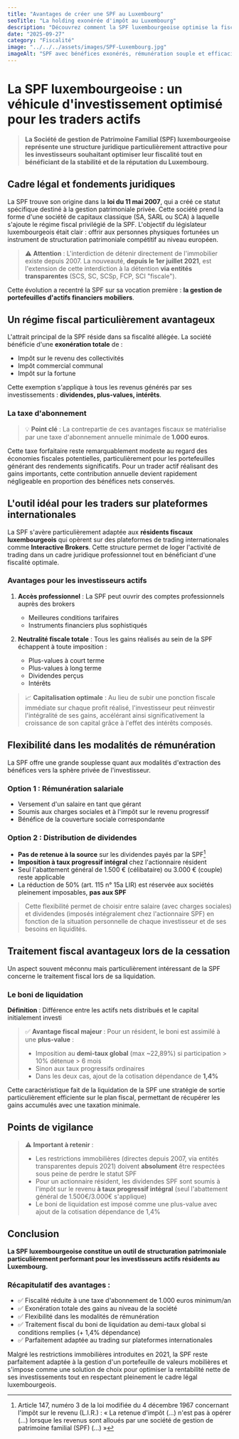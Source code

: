 ```yaml
---
title: "Avantages de créer une SPF au Luxembourg"
seoTitle: "La holding exonérée d'impôt au Luxembourg"
description: "Découvrez comment la SPF luxembourgeoise optimise la fiscalité des traders actifs : exonération d'impôts, taxe d'abonnement limitée, gestion patrimoniale, plus-values et dividendes capitalisés."
date: "2025-09-27"
category: "Fiscalité"
image: "../../../assets/images/SPF-Luxembourg.jpg"
imageAlt: "SPF avec bénéfices exonérés, rémunération souple et efficacité."
---
```


# La SPF luxembourgeoise : un véhicule d'investissement optimisé pour les traders actifs

> **La Société de gestion de Patrimoine Familial (SPF) luxembourgeoise représente une structure juridique particulièrement attractive pour les investisseurs souhaitant optimiser leur fiscalité tout en bénéficiant de la stabilité et de la réputation du Luxembourg.**

## Cadre légal et fondements juridiques

La SPF trouve son origine dans la **loi du 11 mai 2007**, qui a créé ce statut spécifique destiné à la gestion patrimoniale privée. Cette société prend la forme d'une société de capitaux classique (SA, SARL ou SCA) à laquelle s'ajoute le régime fiscal privilégié de la SPF. L'objectif du législateur luxembourgeois était clair : offrir aux personnes physiques fortunées un instrument de structuration patrimoniale compétitif au niveau européen.

> ⚠️ **Attention** : L'interdiction de détenir directement de l'immobilier existe depuis 2007. La nouveauté, **depuis le 1er juillet 2021**, est l'extension de cette interdiction à la détention **via entités transparentes** (SCS, SC, SCSp, FCP, SCI "fiscale").

Cette évolution a recentré la SPF sur sa vocation première : **la gestion de portefeuilles d'actifs financiers mobiliers**.

## Un régime fiscal particulièrement avantageux

L'attrait principal de la SPF réside dans sa fiscalité allégée. La société bénéficie d'une **exonération totale** de :
- Impôt sur le revenu des collectivités
- Impôt commercial communal  
- Impôt sur la fortune

Cette exemption s'applique à tous les revenus générés par ses investissements : **dividendes, plus-values, intérêts**.

### La taxe d'abonnement

> 💡 **Point clé** : La contrepartie de ces avantages fiscaux se matérialise par une taxe d'abonnement annuelle minimale de **1.000 euros**.

Cette taxe forfaitaire reste remarquablement modeste au regard des économies fiscales potentielles, particulièrement pour les portefeuilles générant des rendements significatifs. Pour un trader actif réalisant des gains importants, cette contribution annuelle devient rapidement négligeable en proportion des bénéfices nets conservés.

## L'outil idéal pour les traders sur plateformes internationales

La SPF s'avère particulièrement adaptée aux **résidents fiscaux luxembourgeois** qui opèrent sur des plateformes de trading internationales comme **Interactive Brokers**. Cette structure permet de loger l'activité de trading dans un cadre juridique professionnel tout en bénéficiant d'une fiscalité optimale.

### Avantages pour les investisseurs actifs

1. **Accès professionnel** : La SPF peut ouvrir des comptes professionnels auprès des brokers
   - Meilleures conditions tarifaires
   - Instruments financiers plus sophistiqués

2. **Neutralité fiscale totale** : Tous les gains réalisés au sein de la SPF échappent à toute imposition :
   - Plus-values à court terme
   - Plus-values à long terme
   - Dividendes perçus
   - Intérêts

> 📈 **Capitalisation optimale** : Au lieu de subir une ponction fiscale immédiate sur chaque profit réalisé, l'investisseur peut réinvestir l'intégralité de ses gains, accélérant ainsi significativement la croissance de son capital grâce à l'effet des intérêts composés.

## Flexibilité dans les modalités de rémunération

La SPF offre une grande souplesse quant aux modalités d'extraction des bénéfices vers la sphère privée de l'investisseur.

### Option 1 : Rémunération salariale
- Versement d'un salaire en tant que gérant
- Soumis aux charges sociales et à l'impôt sur le revenu progressif
- Bénéfice de la couverture sociale correspondante

### Option 2 : Distribution de dividendes
- **Pas de retenue à la source** sur les dividendes payés par la SPF[^1]
- **Imposition à taux progressif intégral** chez l'actionnaire résident
- Seul l'abattement général de 1.500 € (célibataire) ou 3.000 € (couple) reste applicable
- La réduction de 50% (art. 115 n° 15a LIR) est réservée aux sociétés pleinement imposables, **pas aux SPF**

[^1]: Article 147, numéro 3 de la loi modifiée du 4 décembre 1967 concernant l'impôt sur le revenu (L.I.R.) : « La retenue d'impôt (…) n'est pas à opérer (…) lorsque les revenus sont alloués par une société de gestion de patrimoine familial (SPF) (…) »

> Cette flexibilité permet de choisir entre salaire (avec charges sociales) et dividendes (imposés intégralement chez l'actionnaire SPF) en fonction de la situation personnelle de chaque investisseur et de ses besoins en liquidités.

## Traitement fiscal avantageux lors de la cessation

Un aspect souvent méconnu mais particulièrement intéressant de la SPF concerne le traitement fiscal lors de sa liquidation.

### Le boni de liquidation

**Définition** : Différence entre les actifs nets distribués et le capital initialement investi

> ✅ **Avantage fiscal majeur** : Pour un résident, le boni est assimilé à une **plus-value** :
> - Imposition au **demi-taux global** (max ~22,89%) si participation > 10% détenue > 6 mois
> - Sinon aux taux progressifs ordinaires
> - Dans les deux cas, ajout de la cotisation dépendance de **1,4%**

Cette caractéristique fait de la liquidation de la SPF une stratégie de sortie particulièrement efficiente sur le plan fiscal, permettant de récupérer les gains accumulés avec une taxation minimale.

## Points de vigilance

> ⚠️ **Important à retenir** :
> - Les restrictions immobilières (directes depuis 2007, via entités transparentes depuis 2021) doivent **absolument** être respectées sous peine de perdre le statut SPF
> - Pour un actionnaire résident, les dividendes SPF sont soumis à l'impôt sur le revenu **à taux progressif intégral** (seul l'abattement général de 1.500€/3.000€ s'applique)
> - Le boni de liquidation est imposé comme une plus-value avec ajout de la cotisation dépendance de 1,4%

## Conclusion

**La SPF luxembourgeoise constitue un outil de structuration patrimoniale particulièrement performant pour les investisseurs actifs résidents au Luxembourg.** 

### Récapitulatif des avantages :
- ✅ Fiscalité réduite à une taxe d'abonnement de 1.000 euros minimum/an
- ✅ Exonération totale des gains au niveau de la société
- ✅ Flexibilité dans les modalités de rémunération
- ✅ Traitement fiscal du boni de liquidation au demi-taux global si conditions remplies (+ 1,4% dépendance)
- ✅ Parfaitement adaptée au trading sur plateformes internationales

Malgré les restrictions immobilières introduites en 2021, la SPF reste parfaitement adaptée à la gestion d'un portefeuille de valeurs mobilières et s'impose comme une solution de choix pour optimiser la rentabilité nette de ses investissements tout en respectant pleinement le cadre légal luxembourgeois.